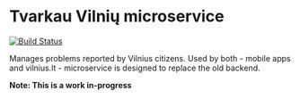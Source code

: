 # Tvarkau Vilnių microservice

[![Build Status](https://travis-ci.org/vilnius/tvarkau-vilniu-ms.svg)](https://travis-ci.org/vilnius/tvarkau-vilniu-ms)

Manages problems reported by Vilnius citizens. Used by both - mobile apps and vilnius.lt - microservice is designed to replace the old backend.

**Note: This is a work in-progress**